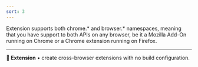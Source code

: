 ```yaml
---
sort: 3
---
```



Extension supports both chrome.* and browser.* namespaces, meaning that you have support to both APIs on any browser, be it a Mozilla Add-On running on Chrome or a Chrome extension running on Firefox.

---

**🧩 Extension** • create cross-browser extensions with no build configuration.

